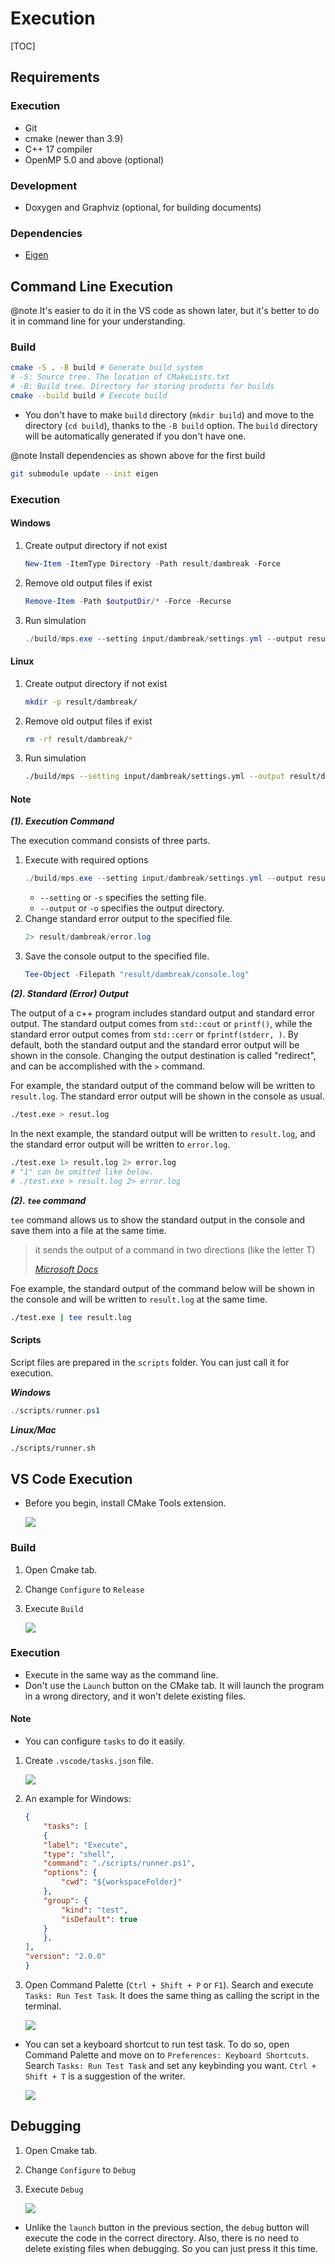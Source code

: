 # Execution

[TOC]

## Requirements
### Execution
- Git
- cmake (newer than 3.9)
- C++ 17 compiler
- OpenMP 5.0 and above (optional)

### Development
- Doxygen and Graphviz (optional, for building documents)

### Dependencies
- [Eigen](https://eigen.tuxfamily.org/index.php?title=Main_Page)

## Command Line Execution

@note
It's easier to do it in the VS code as shown later,
but it's better to do it in command line for your understanding.

### Build
```bash
cmake -S . -B build # Generate build system
# -S: Source tree. The location of CMakeLists.txt
# -B: Build tree. Directory for storing products for builds
cmake --build build # Execute build
```

- You don't have to make `build` directory (`mkdir build`)
  and move to the directory (`cd build`), thanks to the `-B build` option.
  The `build` directory will be automatically generated if you don't have one.

@note
Install dependencies as shown above for the first build
```bash
git submodule update --init eigen
```

### Execution
#### Windows
1. Create output directory if not exist
	```powershell
	New-Item -ItemType Directory -Path result/dambreak -Force
	```
2. Remove old output files if exist
	```powershell
	Remove-Item -Path $outputDir/* -Force -Recurse
	```
3. Run simulation
	```powershell
	./build/mps.exe --setting input/dambreak/settings.yml --output result/dambreak 2> result/dambreak/error.log | Tee-Object -FilePath "result/dambreak/console.log"
	```

#### Linux
1. Create output directory if not exist
	```bash
	mkdir -p result/dambreak/
	```
2. Remove old output files if exist
	```bash
	rm -rf result/dambreak/*
	```
3. Run simulation
	```bash
	./build/mps --setting input/dambreak/settings.yml --output result/dambreak 2> result/dambreak/error.log | tee result/dambreak/console.log
	```

#### Note
***(1). Execution Command***

The execution command consists of three parts.
1. Execute with required options
	```powershell
	./build/mps.exe --setting input/dambreak/settings.yml --output result/dambreak
	```
	- ```--setting``` or ```-s``` specifies the setting file.
	- ```--output``` or ```-o``` specifies the output directory.
2. Change standard error output to the specified file.
	```powershell
	2> result/dambreak/error.log
	```
3. Save the console output to the specified file.
	```powershell
	Tee-Object -Filepath "result/dambreak/console.log"
	```

***(2). Standard (Error) Output***

The output of a c++ program includes standard output and standard error output.
The standard output comes from `std::cout` or `printf()`,
while the standard error output comes from `std::cerr` or `fprintf(stderr, )`.
By default, both the standard output and the standard error output will be shown in the console.
Changing the output destination is called "redirect",
and can be accomplished with the `>` command.

For example, the standard output of the command below
will be written to `result.log`.
The standard error output will be shown in the console as usual.
```bash
./test.exe > resut.log
```

In the next example, the standard output will be written to `result.log`,
and the standard error output will be written to `error.log`.
```bash
./test.exe 1> result.log 2> error.log
# "1" can be omitted like below.
# ./test.exe > result.log 2> error.log
```

***(2). `tee` command***

`tee` command allows us to show the standard output in the console
and save them into a file at the same time.

> it sends the output of a command in two directions (like the letter T)
>
> <cite>[Microsoft Docs](https://learn.microsoft.com/en-us/powershell/module/microsoft.powershell.utility/tee-object?view=powershell-7.4&viewFallbackFrom=powershell-7.1)</cite>

Foe example, the standard output of the command below will be shown in the console
and will be written to `result.log` at the same time.
```bash
./test.exe | tee result.log
```

#### Scripts
Script files are prepared in the `scripts` folder. You can just call it for execution.

***Windows***
```powershell
./scripts/runner.ps1
```

***Linux/Mac***
```sh
./scripts/runner.sh
```

## VS Code Execution
- Before you begin, install CMake Tools extension.

	![](fig/CMake_Tools.png)

### Build
1. Open Cmake tab.
2. Change `Configure` to `Release`
3. Execute `Build`

	![](fig/release_build.png)

### Execution
- Execute in the same way as the command line.
- Don't use the `Launch` button on the CMake tab. It will launch the program in a wrong directory, and it won't delete existing files.

#### Note
- You can configure `tasks` to do it easily.

1. Create `.vscode/tasks.json` file.

	![](fig/tasks.png)

1. An example for Windows:
	```json
	{
		"tasks": [
    	{
      	"label": "Execute",
      	"type": "shell",
      	"command": "./scripts/runner.ps1",
      	"options": {
        	"cwd": "${workspaceFolder}"
      	},
      	"group": {
        	"kind": "test",
        	"isDefault": true
      	}
    	},
  	],
  	"version": "2.0.0"
	}
	```

1. Open Command Palette (`Ctrl + Shift + P` or `F1`). Search and execute `Tasks: Run Test Task`. It does the same thing as calling the script in the terminal.

	![](fig/tasks_2.png)

- You can set a keyboard shortcut to run test task.
  To do so, open Command Palette and move on to `Preferences: Keyboard Shortcuts`.
  Search `Tasks: Run Test Task` and set any keybinding you want.
  `Ctrl + Shift + T` is a suggestion of the writer.

	![](fig/tasks_3.png)

## Debugging
1. Open Cmake tab.
2. Change `Configure` to `Debug`
3. Execute `Debug`

	![](fig/debug.png)

- Unlike the `launch` button in the previous section,
  the `debug` button will execute the code in the correct directory.
  Also, there is no need to delete existing files when debugging.
  So you can just press it this time.
